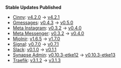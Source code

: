 **Stable Updates Published**

* [Cinny](https://github.com/ajbura/cinny): [v4.2.0](https://github.com/ajbura/cinny/releases/tag/v4.2.0) -> [v4.2.1](https://github.com/ajbura/cinny/releases/tag/v4.2.1)
* [Gmessages](https://github.com/mautrix/gmessages): [v0.4.3](https://github.com/mautrix/gmessages/releases/tag/v0.4.3) -> [v0.5.0](https://github.com/mautrix/gmessages/releases/tag/v0.5.0)
* [Meta Instagram](https://github.com/mautrix/meta): [v0.3.2](https://github.com/mautrix/meta/releases/tag/v0.3.2) -> [v0.4.0](https://github.com/mautrix/meta/releases/tag/v0.4.0)
* [Meta Messenger](https://github.com/mautrix/meta): [v0.3.2](https://github.com/mautrix/meta/releases/tag/v0.3.2) -> [v0.4.0](https://github.com/mautrix/meta/releases/tag/v0.4.0)
* [Mjolnir](https://github.com/matrix-org/mjolnir): [v1.6.5](https://github.com/matrix-org/mjolnir/releases/tag/v1.6.5) -> [v1.7.0](https://github.com/matrix-org/mjolnir/releases/tag/v1.7.0)
* [Signal](https://github.com/mautrix/signal): [v0.7.0](https://github.com/mautrix/signal/releases/tag/v0.7.0) -> [v0.7.1](https://github.com/mautrix/signal/releases/tag/v0.7.1)
* [Slack](https://github.com/mautrix/slack): [v0.1.0](https://github.com/mautrix/slack/releases/tag/v0.1.0) -> [v0.1.1](https://github.com/mautrix/slack/releases/tag/v0.1.1)
* [Synapse Admin](https://github.com/etkecc/synapse-admin): [v0.10.3-etke12](https://github.com/etkecc/synapse-admin/releases/tag/v0.10.3-etke12) -> [v0.10.3-etke13](https://github.com/etkecc/synapse-admin/releases/tag/v0.10.3-etke13)
* [Traefik](https://github.com/traefik/traefik): [v3.1.2](https://github.com/traefik/traefik/releases/tag/v3.1.2) -> [v3.1.3](https://github.com/traefik/traefik/releases/tag/v3.1.3)
